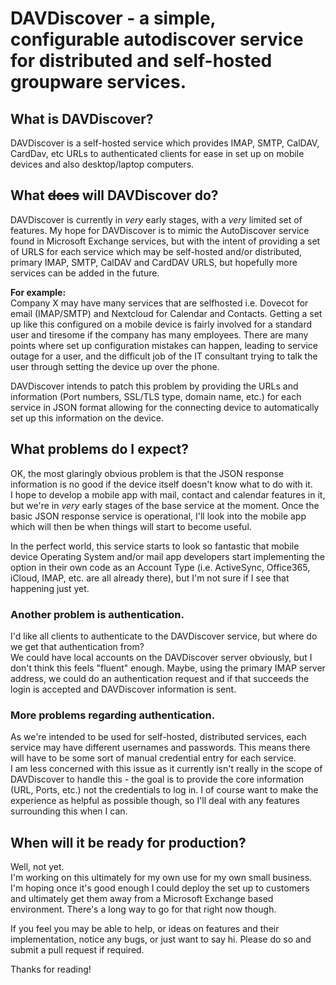 # DAVDiscover - a simple, configurable autodiscover service for distributed and self-hosted groupware services.
## What is DAVDiscover?
DAVDiscover is a self-hosted service which provides IMAP, SMTP, CalDAV, CardDav, etc
URLs to authenticated clients for ease in set up on mobile devices and also desktop/laptop computers.  

## What ~~does~~ will DAVDiscover do?
DAVDiscover is currently in _very_ early stages, with a _very_ limited set of features.
My hope for DAVDiscover is to mimic the AutoDiscover service found in Microsoft Exchange services,
but with the intent of providing a set of URLS for each service which may be self-hosted and/or distributed,
primary IMAP, SMTP, CalDAV and CardDAV URLS, but hopefully more services can be added in the future.  

__For example:__  
Company X may have many services that are selfhosted i.e. Dovecot for email (IMAP/SMTP) and Nextcloud for Calendar and Contacts.
Getting a set up like this configured on a mobile device is fairly involved for a standard user and tiresome if the company has many employees.
There are many points where set up configuration mistakes can happen, leading to service outage for a user, and the difficult job of
the IT consultant trying to talk the user through setting the device up over the phone.

DAVDiscover intends to patch this problem by providing the URLs and information (Port numbers, SSL/TLS type, domain name, etc.) for each service
in JSON format allowing for the connecting device to automatically set up this information on the device.

## What problems do I expect?
OK, the most glaringly obvious problem is that the JSON response information is no good if the device itself doesn't know what to do with it.  
I hope to develop a mobile app with mail, contact and calendar features in it, but we're in _very_ early stages of the base service at the moment.
Once the basic JSON response service is operational, I'll look into the mobile app which will then be when things will start to become useful.  

In the perfect world, this service starts to look so fantastic that mobile device Operating System and/or mail app developers start implementing the option
in their own code as an Account Type (i.e. ActiveSync, Office365, iCloud, IMAP, etc. are all already there), but I'm not sure if I see that happening just yet.  

### Another problem is authentication.
I'd like all clients to authenticate to the DAVDiscover service, but where do we get that authentication from?  
We could have local accounts on the DAVDiscover server obviously, but I don't think this feels "fluent" enough. Maybe, using the primary IMAP server address, we could do an authentication request and if that succeeds the login is accepted and DAVDiscover information is sent.   

### More problems regarding authentication.
As we're intended to be used for self-hosted, distributed services, each service may have different usernames and passwords.
This means there will have to be some sort of manual credential entry for each service.  
I am less concerned with this issue as it currently isn't really in the scope of DAVDiscover to handle this - the goal is to provide the core information (URL, Ports, etc.) not the credentials to log in. I of course want to make the experience as helpful as possible though, so I'll deal with any features surrounding this when I can.

## When will it be ready for production?
Well, not yet.  
I'm working on this ultimately for my own use for my own small business. I'm hoping once it's good enough I could deploy the set up to customers
and ultimately get them away from a Microsoft Exchange based environment. There's a long way to go for that right now though.  

If you feel you may be able to help, or ideas on features and their implementation, notice any bugs, or just want to say hi. Please do so and submit a pull request if required.

Thanks for reading!

